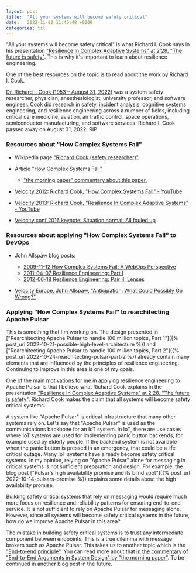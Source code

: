 ```yaml
---
layout: post
title:  "All your systems will become safety critical"
date:   2022-11-02 11:45:48 +0200
categories: til
---
```



"All your systems will become safety critical" is what Richard I. Cook says in his presentation ["Resilience In Complex Adaptive Systems" at 2:28, "The future is safety"](https://www.youtube.com/watch?v=PGLYEDpNu60&t=2m4s). This is why it's important to learn about resilience engineering.

One of the best resources on the topic is to read about the work by Richard I. Cook.

[Dr. Richard I. Cook (1953 – August 31, 2022)](https://biologicalsciences.uchicago.edu/news/features/richard-cook-obituary) was a system safety researcher, physician, anesthesiologist, university professor, and software engineer. Cook did research in safety, incident analysis, cognitive systems engineering, and resilience engineering across a number of fields, including critical care medicine, aviation, air traffic control, space operations, semiconductor manufacturing, and software services.
Richard I. Cook passed away on August 31, 2022. RIP.

### Resources about "How Complex Systems Fail"

* Wikipedia page ["Richard Cook (safety researcher)"](https://en.wikipedia.org/wiki/Richard_Cook_(safety_researcher))

* [Article "How Complex Systems Fail"](https://www.adaptivecapacitylabs.com/HowComplexSystemsFail.pdf)
  * ["the morning paper" commentary about this paper.](https://blog.acolyer.org/2016/02/10/how-complex-systems-fail/)

* [Velocity 2012: Richard Cook, "How Complex Systems Fail" - YouTube](https://www.youtube.com/watch?v=2S0k12uZR14)

* [Velocity 2013: Richard Cook, "Resilience In Complex Adaptive Systems" - YouTube](https://www.youtube.com/watch?v=PGLYEDpNu60)

* [Velocity conf 2016 keynote: Situation normal: All fouled up](https://www.oreilly.com/content/situation-normal-all-fouled-up/)


### Resources about applying "How Complex Systems Fail" to DevOps

* John Allspaw blog posts:
  * [2009-11-12 How Complex Systems Fail: A WebOps Perspective](https://www.kitchensoap.com/2009/11/12/how-complex-systems-fail-a-webops-perspective/)
  * [2011-04-07 Resilience Engineering: Part I](https://www.kitchensoap.com/2011/04/07/resilience-engineering-part-i/)
  * [2012-06-18 Resilience Engineering: Pair II: Lenses](https://www.kitchensoap.com/2012/06/18/resilience-engineering-part-ii-lenses/)

* [Velocity Europe, John Allspaw, "Anticipation: What Could Possibly Go Wrong?"](https://www.youtube.com/watch?v=gy2lTFD4560)

### Applying "How Complex Systems Fail" to rearchitecting Apache Pulsar

This is something that I'm working on. The design presented in ["Rearchitecting Apache Pulsar to handle 100 million topics, Part 1"]({% post_url 2022-10-21-possible-high-level-architecture %}) and ["Rearchitecting Apache Pulsar to handle 100 million topics, Part 2"]({% post_url 2022-10-24-rearchitecting-pulsar-part-2 %}) already contain many elements that are influenced by the principles of resilience engineering. Continuing to improve in this area is one of my goals.

One of the main motivations for me in applying resilience engineering to Apache Pulsar is that I believe what Richard Cook explains in the presentation ["Resilience In Complex Adaptive Systems" at 2:28, "The future is safety"](https://www.youtube.com/watch?v=PGLYEDpNu60&t=2m4s). Richard Cook makes the claim that all systems will become safety critical systems.

A system like "Apache Pulsar" is critical infrastructure that many other systems rely on. Let's say that "Apache Pulsar" is used as the communications backbone for an IoT system. In IoT, there are use cases where IoT systems are used for implementing panic button backends, for example used by elderly people. If the backend system is not available when the panic button is pressed in an emergency, that could be a life critical outage. Many IoT systems have already become safety critical systems. In my opinion, relying on "Apache Pulsar" alone for messaging in critical systems is not sufficient preparation and design. For example, the blog post ["Pulsar's high availability promise and its blind spot"]({% post_url 2022-10-14-pulsars-promise %}) explains some details about the high availability promise. 

Building safety critical systems that rely on messaging would require much more focus on resilience and reliability patterns for ensuring end-to-end service. It is not sufficient to rely on Apache Pulsar for messaging alone. However, since all systems will become safety critical systems in the future, how do we improve Apache Pulsar in this area?

The mistake in building safety critical systems is to trust any intermediate component between endpoints. This is a true dilemma with message brokers such as Apache Pulsar. This takes us to another topic which is the ["End-to-end principle"](https://en.wikipedia.org/wiki/End-to-end_principle). You can read more about that [in the commentary of "End-to-End Arguments in System Design" by "the morning paper"](https://blog.acolyer.org/2014/11/14/end-to-end-arguments-in-system-design/). 
To be continued in another blog post in the future.



